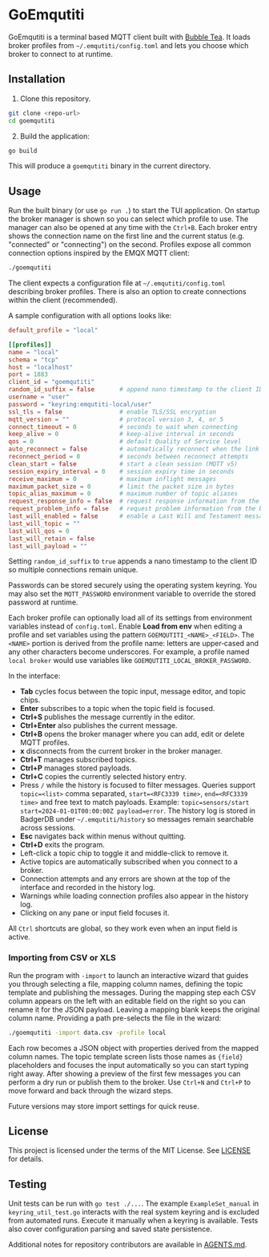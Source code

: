 # GoEmqutiti

GoEmqutiti is a terminal based MQTT client built with [Bubble Tea](https://github.com/charmbracelet/bubbletea). It loads broker profiles from `~/.emqutiti/config.toml` and lets you choose which broker to connect to at runtime.

## Installation

1. Clone this repository.

```bash
git clone <repo-url>
cd goemqutiti
```

2. Build the application:

```bash
go build
```

This will produce a `goemqutiti` binary in the current directory.

## Usage

Run the built binary (or use `go run .`) to start the TUI application. On startup the broker manager is shown so you can select which profile to use. The manager can also be opened at any time with the `Ctrl+B`. Each broker entry shows the connection name on the first line and the current status (e.g. "connected" or "connecting") on the second. Profiles expose all common connection options inspired by the EMQX MQTT client:

```bash
./goemqutiti
```

The client expects a configuration file at `~/.emqutiti/config.toml` describing broker profiles. 
There is also an option to create connections within the client (recommended).

A sample configuration with all options looks like:

```toml
default_profile = "local"

[[profiles]]
name = "local"
schema = "tcp"
host = "localhost"
port = 1883
client_id = "goemqutiti"
random_id_suffix = false       # append nano timestamp to the client ID
username = "user"
password = "keyring:emqutiti-local/user"
ssl_tls = false                # enable TLS/SSL encryption
mqtt_version = ""              # protocol version 3, 4, or 5
connect_timeout = 0            # seconds to wait when connecting
keep_alive = 0                 # keep-alive interval in seconds
qos = 0                        # default Quality of Service level
auto_reconnect = false         # automatically reconnect when the link drops
reconnect_period = 0           # seconds between reconnect attempts
clean_start = false            # start a clean session (MQTT v5)
session_expiry_interval = 0    # session expiry time in seconds
receive_maximum = 0            # maximum inflight messages
maximum_packet_size = 0        # limit the packet size in bytes
topic_alias_maximum = 0        # maximum number of topic aliases
request_response_info = false  # request response information from the broker
request_problem_info = false   # request problem information from the broker
last_will_enabled = false      # enable a Last Will and Testament message
last_will_topic = ""
last_will_qos = 0
last_will_retain = false
last_will_payload = ""
```

Setting `random_id_suffix` to `true` appends a nano timestamp to the client ID
so multiple connections remain unique.

Passwords can be stored securely using the operating system keyring. You may also set the `MQTT_PASSWORD` environment variable to override the stored password at runtime.

Each broker profile can optionally load all of its settings from environment variables instead of `config.toml`. Enable **Load from env** when editing a profile and set variables using the pattern `GOEMQUTITI_<NAME>_<FIELD>`. The `<NAME>` portion is derived from the profile name: letters are upper‑cased and any other characters become underscores. For example, a profile named `local broker` would use variables like `GOEMQUTITI_LOCAL_BROKER_PASSWORD`.

In the interface:

- **Tab** cycles focus between the topic input, message editor, and topic chips.
- **Enter** subscribes to a topic when the topic field is focused.
- **Ctrl+S** publishes the message currently in the editor.
- **Ctrl+Enter** also publishes the current message.
- **Ctrl+B** opens the broker manager where you can add, edit or delete MQTT profiles.
- **x** disconnects from the current broker in the broker manager.
- **Ctrl+T** manages subscribed topics.
- **Ctrl+P** manages stored payloads.
- **Ctrl+C** copies the currently selected history entry.
- Press `/` while the history is focused to filter messages. Queries support
  `topic=<list>` comma separated, `start=<RFC3339 time>`, `end=<RFC3339 time>`
  and free text to match payloads. Example:
  `topic=sensors/start start=2024-01-01T00:00:00Z payload=error`.
  The history log is stored in BadgerDB under `~/.emqutiti/history` so messages
  remain searchable across sessions.
- **Esc** navigates back within menus without quitting.
- **Ctrl+D** exits the program.
- Left-click a topic chip to toggle it and middle-click to remove it.
- Active topics are automatically subscribed when you connect to a broker.
- Connection attempts and any errors are shown at the top of the interface and recorded in the history log.
- Warnings while loading connection profiles also appear in the history log.
- Clicking on any pane or input field focuses it.

All `Ctrl` shortcuts are global, so they work even when an input field is active.

### Importing from CSV or XLS

Run the program with `-import` to launch an interactive wizard that guides you
through selecting a file, mapping column names, defining the topic template and
publishing the messages. During the mapping step each CSV column appears on the
left with an editable field on the right so you can rename it for the JSON
payload. Leaving a mapping blank keeps the original column name. Providing a
path pre-selects the file in the wizard:

```bash
./goemqutiti -import data.csv -profile local
```

Each row becomes a JSON object with properties derived from the mapped column
names. The topic template screen lists those names as `{field}` placeholders
and focuses the input automatically so you can start typing right away.
After showing a preview of the first few messages you can perform a dry run or
publish them to the broker. Use `Ctrl+N` and `Ctrl+P` to move
forward and back through the wizard steps.

Future versions may store import settings for quick reuse.

## License

This project is licensed under the terms of the MIT License. See [LICENSE](LICENSE) for details.

## Testing

Unit tests can be run with `go test ./...`. The example `ExampleSet_manual` in
`keyring_util_test.go` interacts with the real system keyring and is excluded
from automated runs. Execute it manually when a keyring is available.
Tests also cover configuration parsing and saved state persistence.

Additional notes for repository contributors are available in [AGENTS.md](AGENTS.md).
